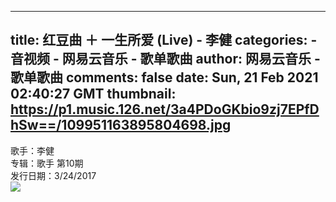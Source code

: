 
---
title: 红豆曲 ＋ 一生所爱 (Live) - 李健
categories: 
    - 音视频
    - 网易云音乐 - 歌单歌曲
author: 网易云音乐 - 歌单歌曲
comments: false
date: Sun, 21 Feb 2021 02:40:27 GMT
thumbnail: https://p1.music.126.net/3a4PDoGKbio9zj7EPfDhSw==/109951163895804698.jpg
---

<div>   
歌手：李健<br>专辑：歌手 第10期<br>发行日期：3/24/2017<br><img src="https://p1.music.126.net/3a4PDoGKbio9zj7EPfDhSw==/109951163895804698.jpg" referrerpolicy="no-referrer">  
</div>
            